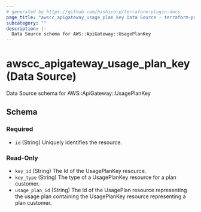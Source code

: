```yaml
---
# generated by https://github.com/hashicorp/terraform-plugin-docs
page_title: "awscc_apigateway_usage_plan_key Data Source - terraform-provider-awscc"
subcategory: ""
description: |-
  Data Source schema for AWS::ApiGateway::UsagePlanKey
---
```


# awscc_apigateway_usage_plan_key (Data Source)

Data Source schema for AWS::ApiGateway::UsagePlanKey



<!-- schema generated by tfplugindocs -->
## Schema

### Required

- `id` (String) Uniquely identifies the resource.

### Read-Only

- `key_id` (String) The Id of the UsagePlanKey resource.
- `key_type` (String) The type of a UsagePlanKey resource for a plan customer.
- `usage_plan_id` (String) The Id of the UsagePlan resource representing the usage plan containing the UsagePlanKey resource representing a plan customer.
